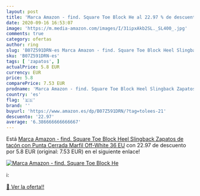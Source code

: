 ```yaml
---
layout: post
title: 'Marca Amazon - find. Square Toe Block He al 22.97 % de descuento'
date: 2020-09-16 16:53:07
image: 'https://m.media-amazon.com/images/I/31ipxAkb2SL._SL400_.jpg'
comments: true
category: ofertas
author: ring
slug: 'B07Z591DRN-es Marca Amazon - find. Square Toe Block Heel Slingback...'
sku: 'B07Z591DRN-es'
tags: [ 'zapatos', ]
actualPrice: 5.8 EUR
currency: EUR
price: 5.8
comparePrice: 7.53 EUR
prodname: 'Marca Amazon - find. Square Toe Block Heel Slingback Zapatos de tacón con Punta Cerrada  Marfil  Off-White   36 EU'
country: 'es'
flag: '🇪🇸'
brand: ''
buyurl: 'https://www.amazon.es/dp/B07Z591DRN/?tag=tolees-21'
descuento: '22.97'
average: '6.386666666666667'
---
```


Está [Marca Amazon - find. Square Toe Block Heel Slingback Zapatos de tacón con Punta Cerrada  Marfil  Off-White   36 EU](https://www.amazon.es/dp/B07Z591DRN/?tag=tolees-21) con 22.97 de descuento por 5.8 EUR (original: 7.53 EUR) en el siguiente enlace!

[![Marca Amazon - find. Square Toe Block He](https://m.media-amazon.com/images/I/31ipxAkb2SL._SL400_.jpg)](https://www.amazon.es/dp/B07Z591DRN/?tag=tolees-21)

ℹ️:


[🛒 Ver la oferta!!](https://www.amazon.es/dp/B07Z591DRN/?tag=tolees-21)
